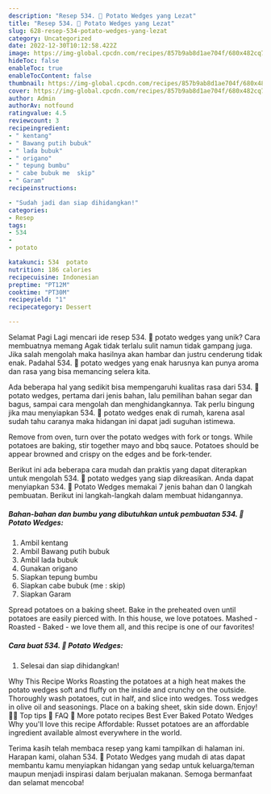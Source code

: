 ```yaml
---
description: "Resep 534. 🥔 Potato Wedges yang Lezat"
title: "Resep 534. 🥔 Potato Wedges yang Lezat"
slug: 628-resep-534-potato-wedges-yang-lezat
category: Uncategorized
date: 2022-12-30T10:12:58.422Z
image: https://img-global.cpcdn.com/recipes/857b9ab8d1ae704f/680x482cq70/534-potato-wedges-foto-resep-utama.jpg
hideToc: false
enableToc: true
enableTocContent: false
thumbnail: https://img-global.cpcdn.com/recipes/857b9ab8d1ae704f/680x482cq70/534-potato-wedges-foto-resep-utama.jpg
cover: https://img-global.cpcdn.com/recipes/857b9ab8d1ae704f/680x482cq70/534-potato-wedges-foto-resep-utama.jpg
author: Admin
authorAv: notfound
ratingvalue: 4.5
reviewcount: 3
recipeingredient:
- " kentang"
- " Bawang putih bubuk"
- " lada bubuk"
- " origano"
- " tepung bumbu"
- " cabe bubuk me  skip"
- " Garam"
recipeinstructions:

- "Sudah jadi dan siap dihidangkan!"
categories:
- Resep
tags:
- 534
- 
- potato

katakunci: 534  potato 
nutrition: 186 calories
recipecuisine: Indonesian
preptime: "PT12M"
cooktime: "PT30M"
recipeyield: "1"
recipecategory: Dessert

---
```



Selamat Pagi Lagi mencari ide resep 534. 🥔 potato wedges yang unik? Cara membuatnya memang Agak tidak terlalu sulit namun tidak gampang juga. Jika salah mengolah maka hasilnya akan hambar dan justru cenderung tidak enak. Padahal 534. 🥔 potato wedges yang enak harusnya kan punya aroma dan rasa yang bisa memancing selera kita.


Ada beberapa hal yang sedikit bisa mempengaruhi kualitas rasa dari 534. 🥔 potato wedges, pertama dari jenis bahan, lalu pemilihan bahan segar dan bagus, sampai cara mengolah dan menghidangkannya. Tak perlu bingung jika mau menyiapkan 534. 🥔 potato wedges enak di rumah, karena asal sudah tahu caranya maka hidangan ini dapat jadi suguhan istimewa.

Remove from oven, turn over the potato wedges with fork or tongs. While potatoes are baking, stir together mayo and bbq sauce. Potatoes should be appear browned and crispy on the edges and be fork-tender.


Berikut ini ada beberapa cara mudah dan praktis yang dapat diterapkan untuk mengolah 534. 🥔 potato wedges yang siap dikreasikan. Anda dapat menyiapkan 534. 🥔 Potato Wedges memakai 7 jenis bahan dan 0 langkah pembuatan. Berikut ini langkah-langkah dalam membuat hidangannya.

<!--inarticleads1-->

##### Bahan-bahan dan bumbu yang dibutuhkan untuk pembuatan 534. 🥔 Potato Wedges:

1. Ambil  kentang
1. Ambil  Bawang putih bubuk
1. Ambil  lada bubuk
1. Gunakan  origano
1. Siapkan  tepung bumbu
1. Siapkan  cabe bubuk (me : skip)
1. Siapkan  Garam


Spread potatoes on a baking sheet. Bake in the preheated oven until potatoes are easily pierced with. In this house, we love potatoes. Mashed - Roasted - Baked - we love them all, and this recipe is one of our favorites! 

<!--inarticleads2-->

##### Cara buat 534. 🥔 Potato Wedges:


1. Selesai dan siap dihidangkan!

Why This Recipe Works Roasting the potatoes at a high heat makes the potato wedges soft and fluffy on the inside and crunchy on the outside. Thoroughly wash potatoes, cut in half, and slice into wedges. Toss wedges in olive oil and seasonings. Place on a baking sheet, skin side down. Enjoy! 🧑‍🍳 Top tips 💬 FAQ 🍴 More potato recipes Best Ever Baked Potato Wedges ️ Why you&#39;ll love this recipe Affordable: Russet potatoes are an affordable ingredient available almost everywhere in the world. 

Terima kasih telah membaca resep yang kami tampilkan di halaman ini. Harapan kami, olahan 534. 🥔 Potato Wedges yang mudah di atas dapat membantu kamu menyiapkan hidangan yang sedap untuk keluarga/teman maupun menjadi inspirasi dalam berjualan makanan. Semoga bermanfaat dan selamat mencoba!
